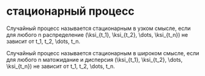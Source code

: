 # стационарный процесс
Случайный процесс называется стационарным в узком смысле, если для любого n распределение (\\ksi\_{t\_1}, \\ksi\_{t\_2}, \\dots, \\ksi\_{t\_n}) не зависит от t\_1, t\_2, \\dots, t\_n.

Случайный процесс называется стационарным в широком смысле, если для любого n матожидание и дисперсия (\\ksi\_{t\_1}, \\ksi\_{t\_2}, \\dots, \\ksi\_{t\_n}) не зависит от t\_1, t\_2, \\dots, t\_n.